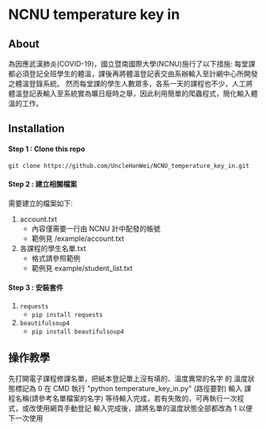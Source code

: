 # NCNU temperature key in
## About
為因應武漢肺炎(COVID-19)，國立暨南國際大學(NCNU)施行了以下措施:
每堂課都必須登記全班學生的體溫，課後再將體溫登記表交由系辦輸入至計網中心所開發之體溫登錄系統。
然而每堂課的學生人數眾多，各系一天的課程也不少，人工將體溫登記表輸入至系統實為曠日廢時之舉，因此利用簡單的爬蟲程式，簡化輸入體溫的工作。

## Installation
#### Step 1 : Clone this repo
`git clone https://github.com/UncleHanWei/NCNU_temperature_key_in.git`

#### Step 2 : 建立相關檔案
需要建立的檔案如下:
1. account.txt
    - 內容僅需要一行由 NCNU 計中配發的帳號
    - 範例見 /example/account.txt
2. 各課程的學生名單.txt
    - 格式請參照範例
    - 範例見 example/student_list.txt

#### Step 3 : 安裝套件
1. `requests`
    - `pip install requests`
2. `beautifulsoup4`
    - `pip install beautifulsoup4`

## 操作教學
先打開電子課程修課名單，把紙本登記單上沒有填的、溫度異常的名字 的 溫度狀態標記為 0
在 CMD 執行 "python temperature_key_in.py" (路徑要對)
輸入 課程名稱(請參考名單檔案的名字)
等待輸入完成，若有失敗的，可再執行一次程式，或改使用網頁手動登記
輸入完成後，請將名單的溫度狀態全部都改為 1 以便下一次使用